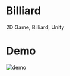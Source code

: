 # Billiard
2D Game, Billiard, Unity
# Demo 
![demo](https://github.com/user-attachments/assets/40800ead-2e5c-4217-b6e1-ac350f912f1c)
